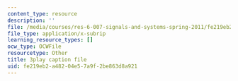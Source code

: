 ```yaml
---
content_type: resource
description: ''
file: /media/courses/res-6-007-signals-and-systems-spring-2011/fe219eb2a48204e57a9f2be863d8a921_nuzA75DpSuw.srt
file_type: application/x-subrip
learning_resource_types: []
ocw_type: OCWFile
resourcetype: Other
title: 3play caption file
uid: fe219eb2-a482-04e5-7a9f-2be863d8a921
---
```

